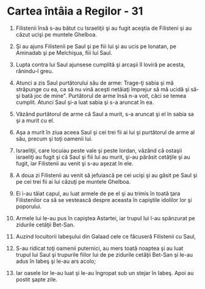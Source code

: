 # Cartea &#238;nt&#226;ia a Regilor - 31

1. Filistenii însă s-au bătut cu Israeliţii şi au fugit aceştia de Filisteni şi au căzut ucişi pe muntele Ghelboa. 

2. Şi au ajuns Filistenii pe Saul şi pe fiii lui şi au ucis pe Ionatan, pe Aminadab şi pe Melchişua, fiii lui Saul. 

3. Lupta contra lui Saul ajunsese cumplită şi arcaşii îl loviră pe acesta, rănindu-l greu. 

4. Atunci a zis Saul purtătorului său de arme: Trage-ţi sabia şi mă străpunge cu ea, ca să nu vină aceşti netăiaţi împrejur să mă ucidă şi să-şi bată joc de mine". Purtătorul de arme însă n-a voit, căci se temea cumplit. Atunci Saul şi-a luat sabia şi s-a aruncat în ea. 

5. Văzând purtătorul de arme că Saul a murit, s-a aruncat şi el în sabia sa şi a murit cu el. 

6. Aşa a murit în ziua aceea Saul şi cei trei fii ai lui şi purtătorul de arme al său, precum şi toţi oamenii lui. 

7. Israeliţii, care locuiau peste vale şi peste Iordan, văzând că ostaşii israeliţi au fugit şi că Saul şi fiii lui au murit, şi-au părăsit cetăţile şi au fugit, iar Filistenii au venit şi s-au aşezat în ele. 

8. A doua zi Filistenii au venit să jefuiască pe cei ucişi şi au găsit pe Saul şi pe cei trei fii ai lui căzuţi pe muntele Ghelboa. 

9. Ei i-au tăiat capul, au luat armele de pe el şi au trimis în toată ţara Filistenilor ca să se vestească despre aceasta în capiştile idolilor lor şi poporului. 

10. Armele lui le-au pus în capiştea Astartei, iar trupul lui l-au spânzurat pe zidurile cetăţii Bet-San. 

11. Auzind locuitorii Iabeşului din Galaad cele ce făcuseră Filistenii cu Saul, 

12. S-au ridicat toţi oamenii puternici, au mers toată noaptea şi au luat trupul lui Saul şi trupurile fiilor lui de pe zidurile cetăţii Bet-San şi le-au adus în Iabeş şi le-au ars acolo; 

13. Iar oasele lor le-au luat şi le-au îngropat sub un stejar în Iabeş. Apoi au postit şapte zile. 

